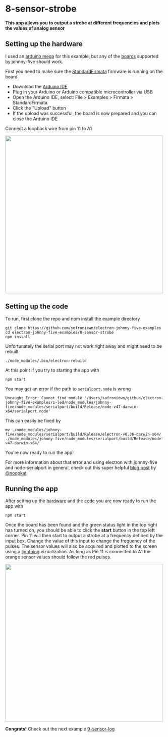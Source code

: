 # 8-sensor-strobe
**This app allows you to output a strobe at different frequencies and plots the values of analog sensor**

## Setting up the hardware

I used an [arduino mega](https://www.arduino.cc/en/Main/ArduinoBoardMega2560) for this example, but any of the [boards](http://johnny-five.io/platform-support/) supported by johnny-five should work.

First you need to make sure the [StandardFirmata](https://github.com/firmata/protocol) firmware is running on the board

- Download the [Arduino IDE](https://www.arduino.cc/en/Main/Software)
- Plug in your Arduino or Arduino compatible microcontroller via USB
- Open the Arduino IDE, select: File > Examples > Firmata > StandardFirmata
- Click the "Upload" button
- If the upload was successful, the board is now prepared and you can close the Arduino IDE

Connect a loopback wire from pin 11 to A1

<img src="./assets/board.png" width="500">

## Setting up the code

To run, first clone the repo and npm install the example directory

```
git clone https://github.com/sofroniewn/electron-johnny-five-examples
cd electron-johnny-five-examples/8-sensor-strobe
npm install
```

Unfortunately the serial port may not work right away and might need to be rebuilt

```
./node_modules/.bin/electron-rebuild
```

At this point if you try to starting the app with

```
npm start
```
You may get an error if the path to <code>serialport.node</code> is wrong

```
Uncaught Error: Cannot find module '/Users/sofroniewn/github/electron-johnny-five-examples/1-led/node_modules/johnny-five/node_modules/serialport/build/Release/node-v47-darwin-x64/serialport.node'
```

This can easily be fixed by

```
mv ./node_modules/johnny-five/node_modules/serialport/build/Release/electron-v0.36-darwin-x64/ ./node_modules/johnny-five/node_modules/serialport/build/Release/node-v47-darwin-x64/
```

You're now ready to run the app!

For more information about that error and using electron with johnny-five and node-serialport in general, check out this super helpful [blog post](http://meow.noopkat.com/using-node-serialport-in-an-electron-app/) by [@noopkat](https://github.com/noopkat)

## Running the app

After setting up the [hardware](https://github.com/sofroniewn/electron-johnny-five-examples/tree/master/8-sensor-strobe#setting-up-the-hardware) and the [code](https://github.com/sofroniewn/electron-johnny-five-examples/tree/master/8-sensor-strobe#setting-up-the-code) you are now ready to run the app with

```
npm start
```

Once the board has been found and the green status light in the top right has turned on, you should be able to click the **start** button in the top left corner. Pin 11 will then start to output a strobe at a frequency defined by the input box. Change the value of this input to change the frequency of the pulses. The sensor values will also be acquired and plotted to the screen using a [lightning](http://lightning-viz.org/) vizualization. As long as Pin 11 is connected to A1 the orange sensor values should follow the red pulses.

<img src="./assets/screenshot.png" width="500">

**Congrats!** Check out the next example [9-sensor-log](https://github.com/sofroniewn/electron-johnny-five-examples/tree/master/9-sensor-log)
